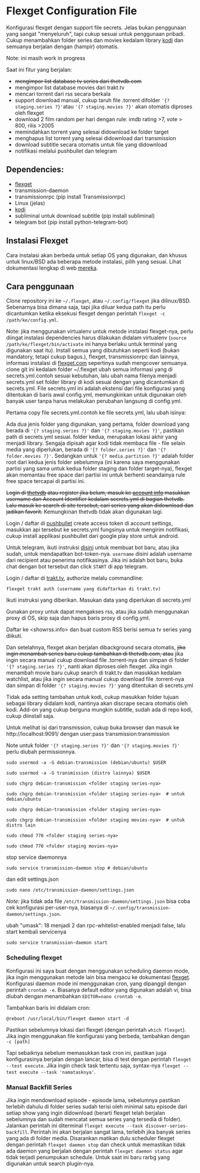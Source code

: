 Flexget Configuration File
========

Konfigurasi flexget dengan support file secrets. Jelas bukan penggunaan yang sangat "menyeluruh",
tapi cukup sesuai untuk penggunaan pribadi. Cukup menambahkan folder series dan movies kedalam library [kodi](https://kodi.tv/)
dan semuanya berjalan dengan (hampir) otomatis.

Note: ini masih work in progress

Saat ini fitur yang berjalan:
* ~~mengimpor list database tv series dari thetvdb.com~~
* mengimpor list database movies dari trakt.tv
* mencari torrent dari rss secara berkala
* support download manual, cukup taruh file .torrent difolder `'{? staging.series ?}'`atau `'{? staging.movies ?}'` akan otomatis diproses oleh flexget
* download 2 film random per hari dengan rule: imdb rating >7, vote > 800, rilis >2005
* memindahkan torrent yang selesai didownload ke folder target
* menghapus list torrent yang selesai didownload dari transmission
* download subtitle secara otomatis untuk file yang didownload
* notifikasi melalui pushbullet dan telegram

Dependencies:
--------

* [flexget](http://flexget.com/)
* transmission-daemon
* transmissionrpc (pip install Transmissionrpc)
* Linux (jelas)
* [kodi](https://kodi.tv/)
* subliminal untuk download subtitle (pip install subliminal)
* telegram bot (pip install python-telegram-bot)

Instalasi Flexget
-------

Cara instalasi akan berbeda untuk setiap OS yang digunakan, dan khusus untuk linux/BSD ada beberapa metode instalasi, pilih yang sesuai. Lihat dokumentasi lengkap di web [mereka](https://flexget.com/Install).

Cara penggunaan
-----

Clone repository ini ke `~/.flexget`, atau `~/.config/flexget` jika dilinux/BSD. Sebenarnya bisa dimana saja, tapi jika diluar kedua path itu perlu dicantumkan ketika eksekusi flexget dengan perintah `flexget -c /path/ke/config.yml`.

Note: jika menggunakan virtualenv untuk metode instalasi flexget-nya, perlu diingat instalasi dependencies harus dilakukan didalam virtualenv (`source /path/ke/flexget/bin/activate` ini hanya berlaku untuk terminal yang digunakan saat itu). Install semua yang dibutuhkan seperti kodi (bukan mandatory, tetapi cukup bagus.), flexget, transmissionrpc dan lainnya, informasi instalasi di [flexget.com](http://flexget.com/Install) sepertinya sudah mengcover semuanya. clone git ini kedalam folder ~/.flexget ubah semua informasi yang di secrets.yml.contoh sesuai kebutuhan, lalu ubah nama filenya menjadi secrets.yml set folder library di kodi sesuai dengan yang dicantumkan di secrets.yml. File secrets.yml ini adalah ekstensi dari file konfigurasi yang ditentukan di baris awal config.yml, memungkinkan untuk digunakan oleh banyak user tanpa harus melakukan perubahan langsung di config.yml.

Pertama copy file secrets.yml.contoh ke file secrets.yml, lalu ubah isinya:

Ada dua jenis folder yang digunakan, yang pertama, folder download yang berada di `'{? staging.series ?}'` dan `'{? staging.movies ?}'`, pastikan path di secrets.yml sesuai.
folder kedua, merupakan lokasi akhir yang menjadi library. Sengaja dipisah agar kodi tidak membaca file - file selain media yang diperlukan, berada di `'{? folder.series ?}'` dan `'{? folder.movies ?}'`. Sedangkan untuk `'{? media.partition ?}'` adalah folder root dari kedua jenis folder sebelumnya (ini karena saya menggunakan partisi yang sama untuk kedua folder staging dan folder target-nya), flexget akan memantau free space dari partisi ini untuk berhenti seandainya rule free space tercapai di partisi ini.

~~Login di [thetvdb](http://thetvdb.com/) atau register jika belum, masuk ke [account info](http://thetvdb.com/?tab=userinfo) masukkan username dan Account Identifier kedalam secrets.yml di bagian thetvdb. Lalu masuk ke search di site tersebut, cari series yang akan didownload dan jadikan favorit.~~ Kemungkinan thetvdb tidak akan digunakan lagi.

Login / daftar di [pushbullet](https://www.pushbullet.com/) create access token di account settings, masukkan api tersebut ke secrets.yml fungsinya untuk mengirim notifikasi, cukup install applikasi pushbullet dari google play store untuk android.

Untuk telegram, ikuti instruksi [disini](https://core.telegram.org/bots#botfather) untuk membuat bot baru, atau jika sudah, untuk mendapatkan bot-token-nya. `username` disini adalah username dari recipient atau penerima notifikasinya. Jika ini adalah bot baru, buka chat dengan bot tersebut dan click `START` di app telegram.

Login / daftar di [trakt.tv](https://trakt.tv), authorize melalu commandline:

	flexget trakt auth (username yang didaftarkan di trakt.tv)

Ikuti instruksi yang diberikan. Masukan data yang diperlukan di secrets.yml

Gunakan proxy untuk dapat mengakses rss, atau jika sudah menggunakan proxy di OS, skip saja dan hapus baris proxy di config.yml.

Daftar ke <showrss.info> dan buat custom RSS berisi semua tv series yang diikuti.

Dan setelahnya, flexget akan berjalan dibackground secara otomatis, ~~jika ingin menambah series baru cukup tambahkan di thetvdb.com, atau~~ jika ingin secara manual cukup download file .torrent-nya dan simpan di folder `'{? staging.series ?}'`, nanti akan diproses oleh flexget. Jika ingin menambah movie baru cukup search di trakt.tv dan masukkan kedalam watchlist, atau jika ingin secara manual cukup download file .torrent-nya dan simpan di folder `'{? staging.movies ?}'` yang ditentukan di secrets.yml

Tidak ada setting tambahan untuk kodi, cukup masukkan folder tujuan sebagai library didalam kodi, nantinya akan discrape secara otomatis oleh kodi. Add-on yang cukup berguna mungkin subtitle, sudah ada di repo kodi, cukup diinstall saja.

Untuk melihat isi dari transmission, cukup buka browser dan masuk ke http://localhost:9091/ dengan user:pass transmission:transmission

Note untuk folder `'{? staging.series ?}'` dan `'{? staging.movies ?}'` perlu diubah permissionnya.


	sudo usermod -a -G debian-transmission (debian/ubuntu) $USER

	sudo usermod -a -G transmission (distro lainnya) $USER

	sudo chgrp debian-transmission <folder staging series-nya>

	sudo chgrp debian-transmission <folder staging series-nya>  # untuk debian/ubuntu
	
	sudo chgrp debian-transmission <folder staging series-nya>

	sudo chgrp debian-transmission <folder staging movies-nya>  # untuk distro lain

	sudo chmod 770 <folder staging series-nya>

	sudo chmod 770 <folder staging movies-nya>


stop service daemonnya

	sudo service transmission-daemon stop # debian/ubuntu

dan edit settings.json

	sudo nano /etc/transmission-daemon/settings.json

*Note:* jika tidak ada file `/etc/transmission-daemon/settings.json` bisa coba
cek konfigurasi per-user-nya, biasanya di `~/.config/transmission-daemon/settings.json`.

ubah "umask": 18 menjadi 2 dan rpc-whitelist-enabled menjadi false, lalu start kembali servicenya

	sudo service transmission-daemon start


### Scheduling flexget

Konfigurasi ini saya buat dengan menggunakan scheduling daemon mode, jika
ingin menggunakan metode lain bisa mengacu ke dokumentasi
[flexget](https://flexget.com/InstallWizard/Linux/Scheduling). Konfigurasi
daemon mode ini menggunakan cron, yang dipanggil dengan perintah `crontab
-e`. Biasanya default editor yang digunakan adalah vi, bisa diubah dengan
menambahkan `EDITOR=nano crontab -e`.

Tambahkan baris ini didalam cron:

```
@reboot /usr/local/bin/flexget daemon start -d
```

Pastikan sebelumnya lokasi dari flexget (dengan perintah `which
flexget`). Jika ingin menggunakan file konfigurasi yang berbeda, tambahkan
dengan `-c [path]`

Tapi sebaiknya sebelum memasukkan task cron ini, pastikan juga konfigurasinya
berjalan dengan lancar, bisa di test dengan perintah `flexget --test execute`.
Jika ingin check task tertentu saja, syntax-nya `flexget --test execute --task
'namatasknya'`.

### Manual Backfill Series

Jika ingin mendownload episode - episode lama, sebelumnya pastikan terlebih dahulu di folder series sudah terisi oleh minimal satu episode dari setiap show yang ingin didownload (berarti flexget telah berjalan sebelumnya dan sudah mencatat semua series yang tersedia di folder). Jalankan perintah ini diterminal `flexget execute --task discover-series-backfill`. Perintah ini akan berjalan sangat lama, terlebih jika banyak series yang ada di folder media. Disarankan matikan dulu scheduler flexget dengan perintah `flexget daemon stop` dan check untuk memastikan tidak ada daemon yang berjalan dengan perintah `flexget daemon status` agar tidak terjadi penumpukan schedule. Untuk saat ini baru rarbg yang digunakan untuk search plugin-nya.